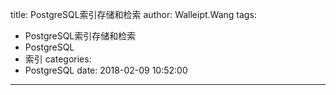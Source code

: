 title: PostgreSQL索引存储和检索
author: Walleipt.Wang
tags:
  - PostgreSQL索引存储和检索
  - PostgreSQL
  - 索引
categories:
  - PostgreSQL
date: 2018-02-09 10:52:00
---
